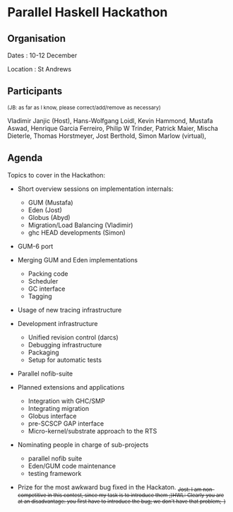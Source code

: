 # Parallel Haskell Hackathon

## Organisation


Dates : 10-12 December


Location : St Andrews

## Participants

<sub>(JB: as far as I know, please correct/add/remove as necessary)</sub>


Vladimir Janjic (Host), Hans-Wolfgang Loidl, Kevin Hammond, Mustafa Aswad, Henrique Garcia Ferreiro, Philip W Trinder, Patrick Maier, Mischa Dieterle, Thomas Horstmeyer, Jost Berthold, Simon Marlow (virtual),

## Agenda


Topics to cover in the Hackathon:

- Short overview sessions on implementation internals:

  - GUM (Mustafa)
  - Eden (Jost)
  - Globus (Abyd)
  - Migration/Load Balancing (Vladimir)
  - ghc HEAD developments (Simon)
- GUM-6 port
- Merging GUM and Eden implementations

  - Packing code
  - Scheduler
  - GC interface
  - Tagging
- Usage of new tracing infrastructure
- Development infrastructure

  - Unified revision control (darcs)
  - Debugging infrastructure
  - Packaging
  - Setup for automatic tests
- Parallel nofib-suite
- Planned extensions and applications

  - Integration with GHC/SMP
  - Integrating migration
  - Globus interface
  - pre-SCSCP GAP interface
  - Micro-kernel/substrate approach to the RTS
- Nominating people in charge of sub-projects

  - parallel nofib suite
  - Eden/GUM code maintenance
  - testing framework
- Prize for the most awkward bug fixed in the Hackaton. <sub>~~Jost: I am non-competitive in this contest, since my task is to introduce them ;)~~</sub><sub>~~HWL: Clearly you are at an disadvantage: you first have to introduce the bug; we don't have that problem;-)~~</sub>